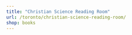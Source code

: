 ```yaml
---
title: "Christian Science Reading Room"
url: /toronto/christian-science-reading-room/
shop: books
---
```

